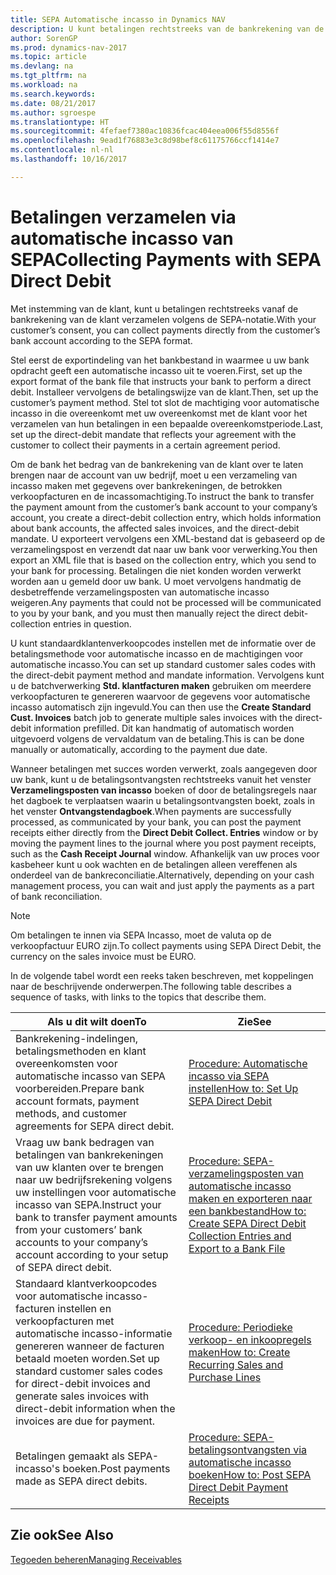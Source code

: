 ```yaml
---
title: SEPA Automatische incasso in Dynamics NAV
description: U kunt betalingen rechtstreeks van de bankrekening van de klant verzamelen volgens de SEPA-indeling.
author: SorenGP
ms.prod: dynamics-nav-2017
ms.topic: article
ms.devlang: na
ms.tgt_pltfrm: na
ms.workload: na
ms.search.keywords: 
ms.date: 08/21/2017
ms.author: sgroespe
ms.translationtype: HT
ms.sourcegitcommit: 4fefaef7380ac10836fcac404eea006f55d8556f
ms.openlocfilehash: 9ead1f76883e3c8d98bef8c61175766ccf1414e7
ms.contentlocale: nl-nl
ms.lasthandoff: 10/16/2017

---
```

# <a name="collecting-payments-with-sepa-direct-debit"></a><span data-ttu-id="0a8e3-103">Betalingen verzamelen via automatische incasso van SEPA</span><span class="sxs-lookup"><span data-stu-id="0a8e3-103">Collecting Payments with SEPA Direct Debit</span></span>
<span data-ttu-id="0a8e3-104">Met instemming van de klant, kunt u betalingen rechtstreeks vanaf de bankrekening van de klant verzamelen volgens de SEPA-notatie.</span><span class="sxs-lookup"><span data-stu-id="0a8e3-104">With your customer’s consent, you can collect payments directly from the customer’s bank account according to the SEPA format.</span></span>  

 <span data-ttu-id="0a8e3-105">Stel eerst de exportindeling van het bankbestand in waarmee u uw bank opdracht geeft een automatische incasso uit te voeren.</span><span class="sxs-lookup"><span data-stu-id="0a8e3-105">First, set up the export format of the bank file that instructs your bank to perform a direct debit.</span></span> <span data-ttu-id="0a8e3-106">Installeer vervolgens de betalingswijze van de klant.</span><span class="sxs-lookup"><span data-stu-id="0a8e3-106">Then, set up the customer’s payment method.</span></span> <span data-ttu-id="0a8e3-107">Stel tot slot de machtiging voor automatische incasso in die overeenkomt met uw overeenkomst met de klant voor het verzamelen van hun betalingen in een bepaalde overeenkomstperiode.</span><span class="sxs-lookup"><span data-stu-id="0a8e3-107">Last, set up the direct-debit mandate that reflects your agreement with the customer to collect their payments in a certain agreement period.</span></span>  

 <span data-ttu-id="0a8e3-108">Om de bank het bedrag van de bankrekening van de klant over te laten brengen naar de account van uw bedrijf, moet u een verzameling van incasso maken met gegevens over bankrekeningen, de betrokken verkoopfacturen en de incassomachtiging.</span><span class="sxs-lookup"><span data-stu-id="0a8e3-108">To instruct the bank to transfer the payment amount from the customer’s bank account to your company’s account, you create a direct-debit collection entry, which holds information about bank accounts, the affected sales invoices, and the direct-debit mandate.</span></span> <span data-ttu-id="0a8e3-109">U exporteert vervolgens een XML-bestand dat is gebaseerd op de verzamelingspost en verzendt dat naar uw bank voor verwerking.</span><span class="sxs-lookup"><span data-stu-id="0a8e3-109">You then export an XML file that is based on the collection entry, which you send to your bank for processing.</span></span> <span data-ttu-id="0a8e3-110">Betalingen die niet konden worden verwerkt worden aan u gemeld door uw bank. U moet vervolgens handmatig de desbetreffende verzamelingsposten van automatische incasso weigeren.</span><span class="sxs-lookup"><span data-stu-id="0a8e3-110">Any payments that could not be processed will be communicated to you by your bank, and you must then manually reject the direct debit-collection entries in question.</span></span>  

 <span data-ttu-id="0a8e3-111">U kunt standaardklantenverkoopcodes instellen met de informatie over de betalingsmethode voor automatische incasso en de machtigingen voor automatische incasso.</span><span class="sxs-lookup"><span data-stu-id="0a8e3-111">You can set up standard customer sales codes with the direct-debit payment method and mandate information.</span></span> <span data-ttu-id="0a8e3-112">Vervolgens kunt u de batchverwerking **Std. klantfacturen maken** gebruiken om meerdere verkoopfacturen te genereren waarvoor de gegevens voor automatische incasso automatisch zijn ingevuld.</span><span class="sxs-lookup"><span data-stu-id="0a8e3-112">You can then use the **Create Standard Cust. Invoices** batch job to generate multiple sales invoices with the direct-debit information prefilled.</span></span> <span data-ttu-id="0a8e3-113">Dit kan handmatig of automatisch worden uitgevoerd volgens de vervaldatum van de betaling.</span><span class="sxs-lookup"><span data-stu-id="0a8e3-113">This is can be done manually or automatically, according to the payment due date.</span></span>  

 <span data-ttu-id="0a8e3-114">Wanneer betalingen met succes worden verwerkt, zoals aangegeven door uw bank, kunt u de betalingsontvangsten rechtstreeks vanuit het venster **Verzamelingsposten van incasso** boeken of door de betalingsregels naar het dagboek te verplaatsen waarin u betalingsontvangsten boekt, zoals in het venster **Ontvangstendagboek**.</span><span class="sxs-lookup"><span data-stu-id="0a8e3-114">When payments are successfully processed, as communicated by your bank, you can post the payment receipts either directly from the **Direct Debit Collect. Entries** window or by moving the payment lines to the journal where you post payment receipts, such as the **Cash Receipt Journal** window.</span></span> <span data-ttu-id="0a8e3-115">Afhankelijk van uw proces voor kasbeheer kunt u ook wachten en de betalingen alleen vereffenen als onderdeel van de bankreconciliatie.</span><span class="sxs-lookup"><span data-stu-id="0a8e3-115">Alternatively, depending on your cash management process, you can wait and just apply the payments as a part of bank reconciliation.</span></span>  

> [!NOTE]  
>  <span data-ttu-id="0a8e3-116">Om betalingen te innen via SEPA Incasso, moet de valuta op de verkoopfactuur EURO zijn.</span><span class="sxs-lookup"><span data-stu-id="0a8e3-116">To collect payments using SEPA Direct Debit, the currency on the sales invoice must be EURO.</span></span>  

 <span data-ttu-id="0a8e3-117">In de volgende tabel wordt een reeks taken beschreven, met koppelingen naar de beschrijvende onderwerpen.</span><span class="sxs-lookup"><span data-stu-id="0a8e3-117">The following table describes a sequence of tasks, with links to the topics that describe them.</span></span>   

|<span data-ttu-id="0a8e3-118">**Als u dit wilt doen**</span><span class="sxs-lookup"><span data-stu-id="0a8e3-118">**To**</span></span>|<span data-ttu-id="0a8e3-119">**Zie**</span><span class="sxs-lookup"><span data-stu-id="0a8e3-119">**See**</span></span>|  
|------------|-------------|  
|<span data-ttu-id="0a8e3-120">Bankrekening-indelingen, betalingsmethoden en klant overeenkomsten voor automatische incasso van SEPA voorbereiden.</span><span class="sxs-lookup"><span data-stu-id="0a8e3-120">Prepare bank account formats, payment methods, and customer agreements for SEPA direct debit.</span></span>|[<span data-ttu-id="0a8e3-121">Procedure: Automatische incasso via SEPA instellen</span><span class="sxs-lookup"><span data-stu-id="0a8e3-121">How to: Set Up SEPA Direct Debit</span></span>](finance-how-to-set-up-sepa-direct-debit.md)|  
|<span data-ttu-id="0a8e3-122">Vraag uw bank bedragen van betalingen van bankrekeningen van uw klanten over te brengen naar uw bedrijfsrekening volgens uw instellingen voor automatische incasso van SEPA.</span><span class="sxs-lookup"><span data-stu-id="0a8e3-122">Instruct your bank to transfer payment amounts from your customers’ bank accounts to your company’s account according to your setup of SEPA direct debit.</span></span>|[<span data-ttu-id="0a8e3-123">Procedure: SEPA-verzamelingsposten van automatische incasso maken en exporteren naar een bankbestand</span><span class="sxs-lookup"><span data-stu-id="0a8e3-123">How to: Create SEPA Direct Debit Collection Entries and Export to a Bank File</span></span>](finance-how-create-sepa-direct-debit-collection-entries-export-bank-file.md)|  
|<span data-ttu-id="0a8e3-124">Standaard klantverkoopcodes voor automatische incasso-facturen instellen en verkoopfacturen met automatische incasso-informatie genereren wanneer de facturen betaald moeten worden.</span><span class="sxs-lookup"><span data-stu-id="0a8e3-124">Set up standard customer sales codes for direct-debit invoices and generate sales invoices with direct-debit information when the invoices are due for payment.</span></span>|[<span data-ttu-id="0a8e3-125">Procedure: Periodieke verkoop- en inkoopregels maken</span><span class="sxs-lookup"><span data-stu-id="0a8e3-125">How to: Create Recurring Sales and Purchase Lines</span></span>](sales-how-work-standard-lines.md)|  
|<span data-ttu-id="0a8e3-126">Betalingen gemaakt als SEPA-incasso's boeken.</span><span class="sxs-lookup"><span data-stu-id="0a8e3-126">Post payments made as SEPA direct debits.</span></span>|[<span data-ttu-id="0a8e3-127">Procedure: SEPA-betalingsontvangsten via automatische incasso boeken</span><span class="sxs-lookup"><span data-stu-id="0a8e3-127">How to: Post SEPA Direct Debit Payment Receipts</span></span>](finance-how-to-post-sepa-direct-debit-payment-receipts.md)|  

## <a name="see-also"></a><span data-ttu-id="0a8e3-128">Zie ook</span><span class="sxs-lookup"><span data-stu-id="0a8e3-128">See Also</span></span>  
[<span data-ttu-id="0a8e3-129">Tegoeden beheren</span><span class="sxs-lookup"><span data-stu-id="0a8e3-129">Managing Receivables</span></span>](receivables-manage-receivables.md)

